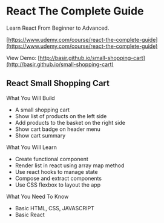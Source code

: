# React The Complete Guide
Learn React From Beginner to Advanced.

[https://www.udemy.com/course/react-the-complete-guide](https://www.udemy.com/course/react-the-complete-guide)

View Demo: [http://basir.github.io/small-shopping-cart](http://basir.github.io/small-shopping-cart)

 ## React Small Shopping Cart

What You Will Build
 - A small shopping cart
 - Show list of products on the left side
 - Add products to the basket on the right side
 - Show cart badge on header menu
 - Show cart summary

What You Will Learn
 - Create functional component
 - Render list in react using  array map method
 - Use react hooks to manage state
 - Compose and extract components
 - Use CSS flexbox to layout the app

What You Need To Know
 - Basic HTML, CSS, JAVASCRIPT
 - Basic React 